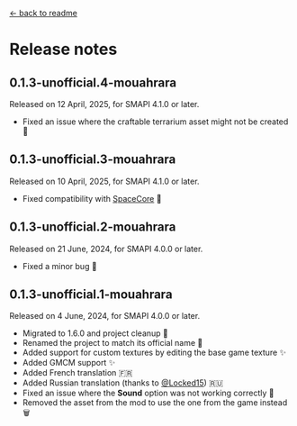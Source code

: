 ﻿[← back to readme](../README.md)

# Release notes

## 0.1.3-unofficial.4-mouahrara
Released on 12 April, 2025, for SMAPI 4.1.0 or later.
* Fixed an issue where the craftable terrarium asset might not be created 🔧

## 0.1.3-unofficial.3-mouahrara
Released on 10 April, 2025, for SMAPI 4.1.0 or later.
* Fixed compatibility with [SpaceCore](https://www.nexusmods.com/stardewvalley/mods/1348) 🔧

## 0.1.3-unofficial.2-mouahrara
Released on 21 June, 2024, for SMAPI 4.0.0 or later.
* Fixed a minor bug 🔧

## 0.1.3-unofficial.1-mouahrara
Released on 4 June, 2024, for SMAPI 4.0.0 or later.
* Migrated to 1.6.0 and project cleanup 🚀
* Renamed the project to match its official name 📝
* Added support for custom textures by editing the base game texture ✨
* Added GMCM support ✨
* Added French translation 🇫🇷
* Added Russian translation (thanks to [@Locked15](https://github.com/Locked15)) 🇷🇺
* Fixed an issue where the **Sound** option was not working correctly 🔧
* Removed the asset from the mod to use the one from the game instead 🗑️
